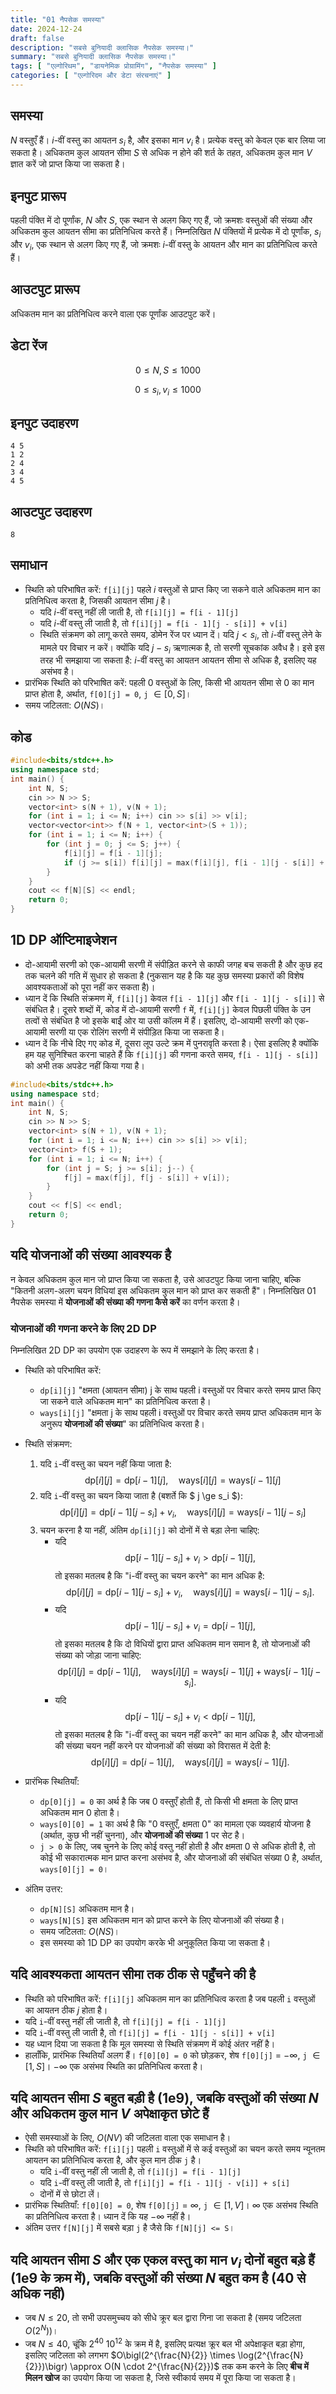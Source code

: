 ```yaml
---
title: "01 नैपसेक समस्या"
date: 2024-12-24
draft: false
description: "सबसे बुनियादी क्लासिक नैपसेक समस्या।"
summary: "सबसे बुनियादी क्लासिक नैपसेक समस्या।"
tags: [ "एल्गोरिथम", "डायनेमिक प्रोग्रामिंग", "नैपसेक समस्या" ]
categories: [ "एल्गोरिदम और डेटा संरचनाएं" ]
---
```


## समस्या

$N$ वस्तुएँ हैं। $i$-वीं वस्तु का आयतन $s_i$ है, और इसका मान $v_i$ है।
प्रत्येक वस्तु को केवल एक बार लिया जा सकता है। अधिकतम कुल आयतन सीमा $S$ से अधिक न होने की शर्त के तहत, अधिकतम कुल मान $V$ ज्ञात करें जो प्राप्त किया जा सकता है।

## इनपुट प्रारूप

पहली पंक्ति में दो पूर्णांक, $N$ और $S$, एक स्थान से अलग किए गए हैं, जो क्रमशः वस्तुओं की संख्या और अधिकतम कुल आयतन सीमा का प्रतिनिधित्व करते हैं।
निम्नलिखित $N$ पंक्तियों में प्रत्येक में दो पूर्णांक, $s_i$ और $v_i$, एक स्थान से अलग किए गए हैं, जो क्रमशः $i$-वीं वस्तु के आयतन और मान का प्रतिनिधित्व करते हैं।

## आउटपुट प्रारूप

अधिकतम मान का प्रतिनिधित्व करने वाला एक पूर्णांक आउटपुट करें।

## डेटा रेंज

$$0 \le N, S \leq 1000$$

$$0 \le s_i, v_i \leq 1000$$

## इनपुट उदाहरण

```
4 5
1 2
2 4
3 4
4 5
```

## आउटपुट उदाहरण

```
8
```

## समाधान

- स्थिति को परिभाषित करें: `f[i][j]` पहले $i$ वस्तुओं से प्राप्त किए जा सकने वाले अधिकतम मान का प्रतिनिधित्व करता है, जिसकी आयतन सीमा $j$ है।
    - यदि $i$-वीं वस्तु नहीं ली जाती है, तो `f[i][j] = f[i - 1][j]`
    - यदि $i$-वीं वस्तु ली जाती है, तो `f[i][j] = f[i - 1][j - s[i]] + v[i]`
    - स्थिति संक्रमण को लागू करते समय, डोमेन रेंज पर ध्यान दें। यदि $j < s_i$, तो $i$-वीं वस्तु लेने के मामले पर विचार न करें। क्योंकि यदि $j - s_i$ ऋणात्मक है, तो सरणी सूचकांक अवैध है।
      इसे इस तरह भी समझाया जा सकता है: $i$-वीं वस्तु का आयतन आयतन सीमा से अधिक है, इसलिए यह असंभव है।
- प्रारंभिक स्थिति को परिभाषित करें: पहली $0$ वस्तुओं के लिए, किसी भी आयतन सीमा से $0$ का मान प्राप्त होता है, अर्थात, `f[0][j] = 0`, `j` $\in [0, S]$।
- समय जटिलता: $O(NS)$।

## कोड

```cpp
#include<bits/stdc++.h>
using namespace std;
int main() {
    int N, S;
    cin >> N >> S;
    vector<int> s(N + 1), v(N + 1);
    for (int i = 1; i <= N; i++) cin >> s[i] >> v[i];
    vector<vector<int>> f(N + 1, vector<int>(S + 1));
    for (int i = 1; i <= N; i++) {
        for (int j = 0; j <= S; j++) {
            f[i][j] = f[i - 1][j];
            if (j >= s[i]) f[i][j] = max(f[i][j], f[i - 1][j - s[i]] + v[i]);
        }
    }
    cout << f[N][S] << endl;
    return 0;
}
```

## 1D DP ऑप्टिमाइजेशन

- दो-आयामी सरणी को एक-आयामी सरणी में संपीड़ित करने से काफी जगह बच सकती है और कुछ हद तक चलने की गति में सुधार हो सकता है (नुकसान यह है कि यह कुछ समस्या प्रकारों की विशेष आवश्यकताओं को पूरा नहीं कर सकता है)।
- ध्यान दें कि स्थिति संक्रमण में, `f[i][j]` केवल `f[i - 1][j]` और `f[i - 1][j - s[i]]` से संबंधित है। दूसरे शब्दों में, कोड में दो-आयामी सरणी `f` में,
  `f[i][j]` केवल पिछली पंक्ति के उन तत्वों से संबंधित है जो इसके बाईं ओर या उसी कॉलम में हैं। इसलिए, दो-आयामी सरणी को एक-आयामी सरणी या एक रोलिंग सरणी में संपीड़ित किया जा सकता है।
- ध्यान दें कि नीचे दिए गए कोड में, दूसरा लूप उल्टे क्रम में पुनरावृति करता है। ऐसा इसलिए है क्योंकि हम यह सुनिश्चित करना चाहते हैं कि `f[i][j]` की गणना करते समय, `f[i - 1][j - s[i]]` को अभी तक अपडेट नहीं किया गया है।

```cpp
#include<bits/stdc++.h>
using namespace std;
int main() {
    int N, S;
    cin >> N >> S;
    vector<int> s(N + 1), v(N + 1);
    for (int i = 1; i <= N; i++) cin >> s[i] >> v[i];
    vector<int> f(S + 1);
    for (int i = 1; i <= N; i++) {
        for (int j = S; j >= s[i]; j--) {
            f[j] = max(f[j], f[j - s[i]] + v[i]);
        }
    }
    cout << f[S] << endl;
    return 0;
}
```

## यदि योजनाओं की संख्या आवश्यक है

न केवल अधिकतम कुल मान जो प्राप्त किया जा सकता है, उसे आउटपुट किया जाना चाहिए, बल्कि "कितनी अलग-अलग चयन विधियां इस अधिकतम कुल मान को प्राप्त कर सकती हैं"। निम्नलिखित 01 नैपसेक समस्या में **योजनाओं की संख्या की गणना कैसे करें** का वर्णन करता है।

### योजनाओं की गणना करने के लिए 2D DP

निम्नलिखित 2D DP का उपयोग एक उदाहरण के रूप में समझाने के लिए करता है।

- स्थिति को परिभाषित करें:
  - `dp[i][j]` "क्षमता (आयतन सीमा) j के साथ पहली i वस्तुओं पर विचार करते समय प्राप्त किए जा सकने वाले अधिकतम मान" का प्रतिनिधित्व करता है।
  - `ways[i][j]` "क्षमता j के साथ पहली i वस्तुओं पर विचार करते समय प्राप्त अधिकतम मान के अनुरूप **योजनाओं की संख्या**" का प्रतिनिधित्व करता है।

- स्थिति संक्रमण:
  1. यदि `i`-वीं वस्तु का चयन नहीं किया जाता है:
     $$
       \text{dp}[i][j] = \text{dp}[i-1][j], 
       \quad
       \text{ways}[i][j] = \text{ways}[i-1][j]
     $$
  2. यदि `i`-वीं वस्तु का चयन किया जाता है (बशर्ते कि $ j \ge s_i $):
     $$
       \text{dp}[i][j] 
         = \text{dp}[i-1][j - s_i] + v_i,
       \quad
       \text{ways}[i][j]
         = \text{ways}[i-1][j - s_i]
     $$
  3. चयन करना है या नहीं, अंतिम `dp[i][j]` को दोनों में से बड़ा लेना चाहिए:
     - यदि
       $$
         \text{dp}[i-1][j - s_i] + v_i 
           > \text{dp}[i-1][j],
       $$
       तो इसका मतलब है कि "i-वीं वस्तु का चयन करने" का मान अधिक है:
       $$
         \text{dp}[i][j] = \text{dp}[i-1][j - s_i] + v_i,
         \quad
         \text{ways}[i][j] = \text{ways}[i-1][j - s_i].
       $$
     - यदि
       $$
         \text{dp}[i-1][j - s_i] + v_i 
           = \text{dp}[i-1][j],
       $$
       तो इसका मतलब है कि दो विधियों द्वारा प्राप्त अधिकतम मान समान है, तो योजनाओं की संख्या को जोड़ा जाना चाहिए:
       $$
         \text{dp}[i][j] = \text{dp}[i-1][j], 
         \quad
         \text{ways}[i][j] 
           = \text{ways}[i-1][j] 
             + \text{ways}[i-1][j - s_i].
       $$
     - यदि
       $$
         \text{dp}[i-1][j - s_i] + v_i 
           < \text{dp}[i-1][j],
       $$
       तो इसका मतलब है कि "i-वीं वस्तु का चयन नहीं करने" का मान अधिक है, और योजनाओं की संख्या चयन नहीं करने पर योजनाओं की संख्या को विरासत में देती है:
       $$
         \text{dp}[i][j] = \text{dp}[i-1][j],
         \quad
         \text{ways}[i][j] = \text{ways}[i-1][j].
       $$

- प्रारंभिक स्थितियाँ:
  - `dp[0][j] = 0` का अर्थ है कि जब 0 वस्तुएँ होती हैं, तो किसी भी क्षमता के लिए प्राप्त अधिकतम मान 0 होता है।
  - `ways[0][0] = 1` का अर्थ है कि "0 वस्तुएँ, क्षमता 0" का मामला एक व्यवहार्य योजना है (अर्थात, कुछ भी नहीं चुनना), और **योजनाओं की संख्या** 1 पर सेट है।
  - `j > 0` के लिए, जब चुनने के लिए कोई वस्तु नहीं होती है और क्षमता 0 से अधिक होती है, तो कोई भी सकारात्मक मान प्राप्त करना असंभव है, और योजनाओं की संबंधित संख्या 0 है, अर्थात, `ways[0][j] = 0`।

- अंतिम उत्तर:
  - `dp[N][S]` अधिकतम मान है।
  - `ways[N][S]` इस अधिकतम मान को प्राप्त करने के लिए योजनाओं की संख्या है।
  - समय जटिलता: $O(NS)$।
  - इस समस्या को 1D DP का उपयोग करके भी अनुकूलित किया जा सकता है।

## यदि आवश्यकता आयतन सीमा तक ठीक से पहुँचने की है

- स्थिति को परिभाषित करें: `f[i][j]` अधिकतम मान का प्रतिनिधित्व करता है जब पहली `i` वस्तुओं का आयतन ठीक $j$ होता है।
- यदि `i`-वीं वस्तु नहीं ली जाती है, तो `f[i][j] = f[i - 1][j]`
- यदि `i`-वीं वस्तु ली जाती है, तो `f[i][j] = f[i - 1][j - s[i]] + v[i]`
- यह ध्यान दिया जा सकता है कि मूल समस्या से स्थिति संक्रमण में कोई अंतर नहीं है।
- हालाँकि, प्रारंभिक स्थितियाँ अलग हैं। `f[0][0] = 0` को छोड़कर, शेष `f[0][j]` = $-\infty$, `j` $\in [1, S]$। $-\infty$ एक असंभव स्थिति का प्रतिनिधित्व करता है।

## यदि आयतन सीमा $S$ बहुत बड़ी है (1e9), जबकि वस्तुओं की संख्या $N$ और अधिकतम कुल मान $V$ अपेक्षाकृत छोटे हैं

- ऐसी समस्याओं के लिए, $O(NV)$ की जटिलता वाला एक समाधान है।
- स्थिति को परिभाषित करें: `f[i][j]` पहली `i` वस्तुओं में से कई वस्तुओं का चयन करते समय न्यूनतम आयतन का प्रतिनिधित्व करता है, और कुल मान ठीक `j` है।
    - यदि `i`-वीं वस्तु नहीं ली जाती है, तो `f[i][j] = f[i - 1][j]`
    - यदि `i`-वीं वस्तु ली जाती है, तो `f[i][j] = f[i - 1][j - v[i]] + s[i]`
    - दोनों में से छोटा लें।
- प्रारंभिक स्थितियाँ: `f[0][0] = 0`, शेष `f[0][j]` = $\infty$, `j` $\in [1, V]$। $\infty$ एक असंभव स्थिति का प्रतिनिधित्व करता है। ध्यान दें कि यह $-\infty$ नहीं है।
- अंतिम उत्तर `f[N][j]` में सबसे बड़ा `j` है जैसे कि `f[N][j] <= S`।

## यदि आयतन सीमा $S$ और एक एकल वस्तु का मान $v_i$ दोनों बहुत बड़े हैं (1e9 के क्रम में), जबकि वस्तुओं की संख्या $N$ बहुत कम है (40 से अधिक नहीं)

- जब $N \leq 20$, तो सभी उपसमुच्चय को सीधे क्रूर बल द्वारा गिना जा सकता है (समय जटिलता $O(2^N)$)।
- जब $N \leq 40$, चूंकि $2^{40}$ $10^{12}$ के क्रम में है, इसलिए प्रत्यक्ष क्रूर बल भी अपेक्षाकृत बड़ा होगा, इसलिए जटिलता को लगभग $O\bigl(2^{\frac{N}{2}} \times \log(2^{\frac{N}{2}})\bigr) \approx O(N \cdot 2^{\frac{N}{2}})$ तक कम करने के लिए **बीच में मिलन खोज** का उपयोग किया जा सकता है, जिसे स्वीकार्य समय में पूरा किया जा सकता है।
